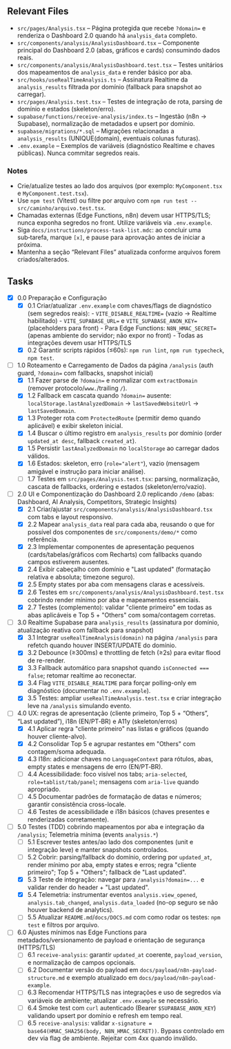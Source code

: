 ## Relevant Files

- `src/pages/Analysis.tsx` – Página protegida que recebe `?domain=` e renderiza o Dashboard 2.0 quando há `analysis_data` completo.
- `src/components/analysis/AnalysisDashboard.tsx` – Componente principal do Dashboard 2.0 (abas, gráficos e cards) consumindo dados reais.
- `src/components/analysis/AnalysisDashboard.test.tsx` – Testes unitários dos mapeamentos de `analysis_data` e render básico por aba.
- `src/hooks/useRealTimeAnalysis.ts` – Assinatura Realtime da `analysis_results` filtrada por domínio (fallback para snapshot ao carregar).
- `src/pages/Analysis.test.tsx` – Testes de integração de rota, parsing de domínio e estados (skeleton/erro).
- `supabase/functions/receive-analysis/index.ts` – Ingestão (n8n → Supabase), normalização de metadados e upsert por domínio.
- `supabase/migrations/*.sql` – Migrações relacionadas a `analysis_results` (UNIQUE(domain), eventuais colunas futuras).
- `.env.example` – Exemplos de variáveis (diagnóstico Realtime e chaves públicas). Nunca commitar segredos reais.

### Notes

- Crie/atualize testes ao lado dos arquivos (por exemplo: `MyComponent.tsx` e `MyComponent.test.tsx`).
- Use `npm test` (Vitest) ou filtre por arquivo com `npm run test -- src/caminho/arquivo.test.tsx`.
- Chamadas externas (Edge Functions, n8n) devem usar HTTPS/TLS; nunca exponha segredos no front. Utilize variáveis via `.env.example`.
- Siga `docs/instructions/process-task-list.mdc`: ao concluir uma sub‑tarefa, marque `[x]`, e pause para aprovação antes de iniciar a próxima.
- Mantenha a seção “Relevant Files” atualizada conforme arquivos forem criados/alterados.

## Tasks

- [x] 0.0 Preparação e Configuração
  - [x] 0.1 Criar/atualizar `.env.example` com chaves/flags de diagnóstico (sem segredos reais):
        - `VITE_DISABLE_REALTIME=` (vazio → Realtime habilitado)
        - `VITE_SUPABASE_URL=` e `VITE_SUPABASE_ANON_KEY=` (placeholders para front)
        - Para Edge Functions: `N8N_HMAC_SECRET=` (apenas ambiente do servidor; não expor no front)
        - Todas as integrações devem usar HTTPS/TLS
  - [x] 0.2 Garantir scripts rápidos (≤60s): `npm run lint`, `npm run typecheck`, `npm test`.

- [ ] 1.0 Roteamento e Carregamento de Dados da página `/analysis` (auth guard, `?domain=` com fallbacks, snapshot inicial)
  - [x] 1.1 Fazer parse de `?domain=` e normalizar com `extractDomain` (remover protocolo/`www.`/trailing `/`).
  - [x] 1.2 Fallback em cascata quando `?domain=` ausente: `localStorage.lastAnalyzedDomain` → `lastSavedWebsiteUrl` → `lastSavedDomain`.
  - [x] 1.3 Proteger rota com `ProtectedRoute` (permitir demo quando aplicável) e exibir skeleton inicial.
  - [x] 1.4 Buscar o último registro em `analysis_results` por domínio (order `updated_at desc`, fallback `created_at`).
  - [x] 1.5 Persistir `lastAnalyzedDomain` no `localStorage` ao carregar dados válidos.
  - [x] 1.6 Estados: skeleton, erro (`role="alert"`), vazio (mensagem amigável e instrução para iniciar análise).
  - [ ] 1.7 Testes em `src/pages/Analysis.test.tsx`: parsing, normalização, cascata de fallbacks, ordering e estados (skeleton/erro/vazio).

- [ ] 2.0 UI e Componentização do Dashboard 2.0 replicando `/demo` (abas: Dashboard, AI Analysis, Competitors, Strategic Insights)
  - [x] 2.1 Criar/ajustar `src/components/analysis/AnalysisDashboard.tsx` com tabs e layout responsivo.
  - [x] 2.2 Mapear `analysis_data` real para cada aba, reusando o que for possível dos componentes de `src/components/demo/*` como referência.
  - [x] 2.3 Implementar componentes de apresentação pequenos (cards/tabelas/gráficos com Recharts) com fallbacks quando campos estiverem ausentes.
  - [x] 2.4 Exibir cabeçalho com domínio e "Last updated" (formatação relativa e absoluta; timezone seguro).
  - [x] 2.5 Empty states por aba com mensagens claras e acessíveis.
  - [x] 2.6 Testes em `src/components/analysis/AnalysisDashboard.test.tsx` cobrindo render mínimo por aba e mapeamentos essenciais.
  - [x] 2.7 Testes (complemento): validar "cliente primeiro" em todas as abas aplicáveis e Top 5 + "Others" com soma/contagem corretas.

- [ ] 3.0 Realtime Supabase para `analysis_results` (assinatura por domínio, atualização reativa com fallback para snapshot)
  - [x] 3.1 Integrar `useRealTimeAnalysis(domain)` na página `/analysis` para refetch quando houver INSERT/UPDATE do domínio.
  - [x] 3.2 Debounce (≥300ms) e throttling de fetch (≥2s) para evitar flood de re-render.
  - [x] 3.3 Fallback automático para snapshot quando `isConnected === false`; retomar realtime ao reconectar.
  - [x] 3.4 Flag `VITE_DISABLE_REALTIME` para forçar polling-only em diagnóstico (documentar no `.env.example`).
  - [x] 3.5 Testes: ampliar `useRealTimeAnalysis.test.tsx` e criar integração leve na `/analysis` simulando evento.

- [ ] 4.0 UX: regras de apresentação (cliente primeiro, Top 5 + “Others”, “Last updated”), i18n (EN/PT‑BR) e A11y (skeleton/erros)
  - [x] 4.1 Aplicar regra "cliente primeiro" nas listas e gráficos (quando houver cliente-alvo).
  - [x] 4.2 Consolidar Top 5 e agrupar restantes em "Others" com contagem/soma adequada.
  - [x] 4.3 I18n: adicionar chaves no `LanguageContext` para rótulos, abas, empty states e mensagens de erro (EN/PT‑BR).
  - [ ] 4.4 Acessibilidade: foco visível nos tabs; `aria-selected`, `role=tablist/tab/panel`; mensagens com `aria-live` quando apropriado.
  - [ ] 4.5 Documentar padrões de formatação de datas e números; garantir consistência cross-locale.
  - [ ] 4.6 Testes de acessibilidade e i18n básicos (chaves presentes e renderizadas corretamente).

- [ ] 5.0 Testes (TDD) cobrindo mapeamentos por aba e integração da `/analysis`; Telemetria mínima (events `analysis.*`)
  - [ ] 5.1 Escrever testes antes/ao lado dos componentes (unit e integração leve) e manter snapshots controlados.
  - [ ] 5.2 Cobrir: parsing/fallback do domínio, ordering por `updated_at`, render mínimo por aba, empty states e erros; regra "cliente primeiro"; Top 5 + "Others"; fallback de "Last updated".
  - [x] 5.3 Teste de integração: navegar para `/analysis?domain=...` e validar render do header + "Last updated".
  - [x] 5.4 Telemetria: instrumentar eventos `analysis.view_opened`, `analysis.tab_changed`, `analysis.data_loaded` (no-op seguro se não houver backend de analytics).
  - [ ] 5.5 Atualizar `README.md`/`docs/DOCS.md` com como rodar os testes: `npm test` e filtros por arquivo.

- [ ] 6.0 Ajustes mínimos nas Edge Functions para metadados/versionamento de payload e orientação de segurança (HTTPS/TLS)
  - [ ] 6.1 `receive-analysis`: garantir `updated_at` coerente, `payload_version`, e normalização de campos opcionais.
  - [ ] 6.2 Documentar versão do payload em `docs/payload/n8n-payload-structure.md` e exemplo atualizado em `docs/payload/n8n-payload-example`.
  - [ ] 6.3 Recomendar HTTPS/TLS nas integrações e uso de segredos via variáveis de ambiente; atualizar `.env.example` se necessário.
  - [ ] 6.4 Smoke test com `curl` autenticado (Bearer `$SUPABASE_ANON_KEY`) validando upsert por domínio e refresh em tempo real.
  - [ ] 6.5 `receive-analysis`: validar `x-signature = base64(HMAC_SHA256(body, N8N_HMAC_SECRET))`. Bypass controlado em dev via flag de ambiente. Rejeitar com 4xx quando inválido.